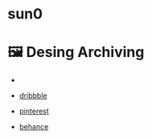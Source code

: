 # sun0

# 🖼 Desing Archiving
-


* [dribbble](https://dribbble.com/)

* [pinterest](https://www.pinterest.co.kr/)

* [behance](https://www.behance.net/)
